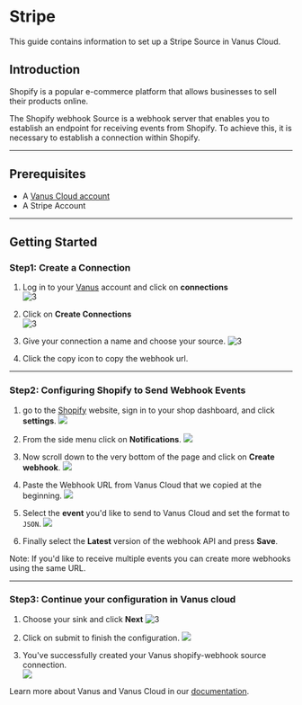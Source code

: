 # Stripe

This guide contains information to set up a Stripe Source in Vanus Cloud.

## Introduction

Shopify is a popular e-commerce platform that allows businesses to sell their products online.

The Shopify webhook Source is a webhook server that enables you to establish an endpoint for receiving events from Shopify. To achieve this, it is necessary to establish a connection within Shopify.

---
## Prerequisites

- A [Vanus Cloud account](https://cloud.vanus.ai)
- A Stripe Account

---

## Getting Started

### Step1: Create a Connection

1. Log in to your [Vanus](https://cloud.vanus.ai) account and click on **connections**  
![3](images/go%20to%20vanuscloud.png)  

2. Click on **Create Connections**  
![3](images/click%20create%20connection.png)  

3. Give your connection a name and choose your source. 
![3](images/choose%20source.png) 

4.  Click the copy icon to copy the webhook url.

---

### Step2: Configuring Shopify to Send Webhook Events 

1. go to the [Shopify](https://shopify.com) website, sign in to your shop dashboard, and click **settings**. 
![](images/img.png)

2. From the side menu click on **Notifications**.
![](images/img_1.png)

3. Now scroll down to the very bottom of the page and click on **Create webhook**.
![](images/img_2.png)

4. Paste the Webhook URL from Vanus Cloud that we copied at the beginning. 
![](images/img_3.png)

5. Select the **event** you'd like to send to Vanus Cloud and set the format to `JSON`.
![](images/img_4.png)

6. Finally select the **Latest** version of the webhook API and press **Save**.

Note: If you'd like to receive multiple events you can create more webhooks using the same URL.

---

### Step3: Continue your configuration in Vanus cloud 

1. Choose your sink and click **Next** 
![3](images/choose%20sink.png) 

2. Click on submit to finish the configuration. 
![](images/submit.png)  

3. You've successfully created your Vanus shopify-webhook source connection.  
![](images/created.png) 

Learn more about Vanus and Vanus Cloud in our [documentation](https://docs.vanus.ai).
